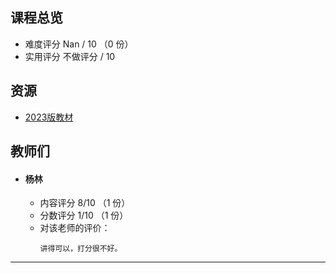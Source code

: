 ## 课程总览  
- 难度评分 Nan / 10 （0 份）  
- 实用评分 不做评分 / 10  

## 资源  
- [2023版教材](https://file.uhsea.com/2403/b929bff68fa623a548452f868ae141992O.pdf)  

## 教师们  
- #### 杨林  
  - 内容评分 8/10 （1 份）  
  - 分数评分 1/10 （1 份）  
  - 对该老师的评价：  
    ```
    讲得可以，打分很不好。
    ```  

---  